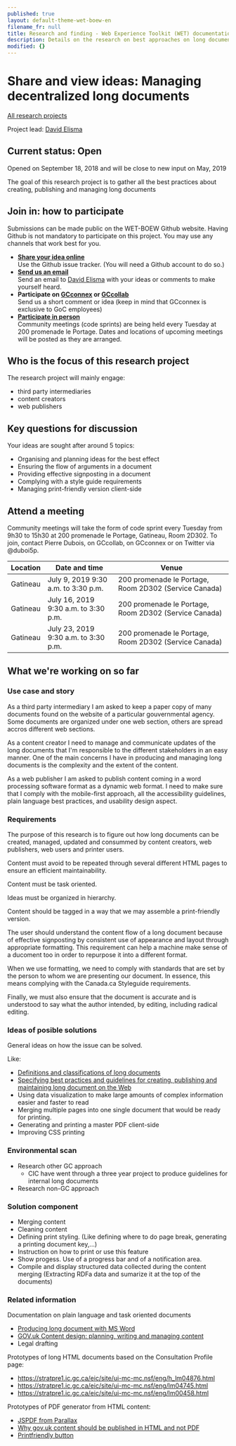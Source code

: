 ```yaml
---
published: true
layout: default-theme-wet-boew-en
filename_fr: null
title: Research and finding - Web Experience Toolkit (WET) documentation
description: Details on the research on best approaches on long documents
modified: {}
---
```


# Share and view ideas: Managing decentralized long documents
[All research projects](../../research-en.html)

Project lead: [David Elisma](mailto:david.elisma@canada.ca?subject=Long%20document%20research%20project)

## Current status: Open
Opened on September 18, 2018 and will be close to new input on May, 2019

The goal of this research project is to gather all the best practices about creating, publishing and managing long documents

## Join in: how to participate
Submissions can be made public on the WET-BOEW Github website. Having Github is not mandatory to participate on this project. You may use any channels that work best for you.

*   **[Share your idea online](https://github.com/delisma/wet-boew-documentation/issues/new)**  
    Use the Github issue tracker. (You will need a Github account to do so.)
*   **[Send us an email](mailto:david.elisma@canada.ca?subject=Long%20document%20research%20project)**  
    Send an email to [David Elisma](mailto:david.elisma@canada.ca?subject=Long%20document%20research%20project) with your ideas or comments to make yourself heard.
*   **Participate on [GCconnex](https://gcconnex.gc.ca/) or [GCcollab](https://gccollab.ca/groups/profile/199780/encollaborating-on-the-web-experience-toolkitfr)**  
    Send us a short comment or idea (keep in mind that GCconnex is exclusive to GoC employees)
*   **[Participate in person](http://wet-boew.github.io/wet-boew/docs/start-en.html#wet-boew-code-sprint)**  
    Community meetings (code sprints) are being held every Tuesday at 200 promenade le Portage. Dates and locations of upcoming meetings will be posted as they are arranged.

## Who is the focus of this research project
The research project will mainly engage:
* third party intermediaries
* content creators
* web publishers

## Key questions for discussion
Your ideas are sought after around 5 topics:
* Organising and planning ideas for the best effect
* Ensuring the flow of arguments in a document
* Providing effective signposting in a document
* Complying with a style guide requirements
* Managing print-friendly version client-side

## Attend a meeting
Community meetings will take the form of code sprint every Tuesday from 9h30 to 15h30 at 200 promenade le Portage, Gatineau, Room 2D302. To join, contact Pierre Dubois, on GCcollab, on GCconnex or on Twitter via @duboi5p.

<table class="table table-bordered">
    <thead>
        <tr>
            <th>Location</th>
            <th>Date and time</th>
            <th>Venue</th>
        </tr>
    </thead>
    <tbody>
        <tr>
            <td>Gatineau</td>
            <td>July 9, 2019 9:30 a.m. to 3:30 p.m.</td>
            <td>200 promenade le Portage, Room 2D302 (Service Canada)</td>
        </tr>
        <tr>
            <td>Gatineau</td>
            <td>July 16, 2019 9:30 a.m. to 3:30 p.m.</td>
            <td>200 promenade le Portage, Room 2D302 (Service Canada)</td>
        </tr>
        <tr>
            <td>Gatineau</td>
            <td>July 23, 2019 9:30 a.m. to 3:30 p.m.</td>
            <td>200 promenade le Portage, Room 2D302 (Service Canada)</td>
        </tr>
    </tbody>
</table>

## What we're working on so far
### Use case and story

As a third party intermediary I am asked to keep a paper copy of many documents found on the website of a particular gouvernmental agency. Some documents are organized under one web section, others are spread accros different web sections.

As a content creator I need to manage and communicate updates of the long documents that I'm responsible to the different stakeholders in an easy manner. One of the main concerns I have in producing and managing long documents is the complexity and the extent of the content.

As a web publisher I am asked to publish content coming in a word processing software format as a dynamic web format. I need to make sure that I comply with the mobile-first approach, all the accessibility guidelines, plain language best practices, and usability design aspect.

### Requirements

The purpose of this research is to figure out how long documents can be created, managed, updated and consummed by content creators, web publishers, web users and printer users.

Content must avoid to be repeated through several different HTML pages to ensure an efficient maintainability.

Content must be task oriented.

Ideas must be organized in hierarchy.

Content should be tagged in a way that we may assemble a print-friendly version.

The user should understand the content flow of a long document because of effective signposting by consistent use of appearance and layout through appropriate formatting. This requirement can help a machine make sense of a ducoment too in order to repurpose it into a different format.

When we use formatting, we need to comply with standards that are set by the person to whom we are presenting our document. In essence, this means complying with the Canada.ca Styleguide requirements.

Finally, we must also ensure that the document is accurate and is understood to say what the author intended, by editing, including radical editing.

### Ideas of posible solutions

General ideas on how the issue can be solved.

Like:
* [Definitions and classifications of long documents](2018-assets/2018-12-long-documents/2018-12-long-document-classes.html)
* [Specifying best practices and guidelines for creating, publishing and maintaining long document on the Web](2018-assets/2018-12-long-documents/2018-12-long-document-profile-page.html)
* Using data visualization to make large amounts of complex information easier and faster to read 
* Merging multiple pages into one single document that would be ready for printing.
* Generating and printing a master PDF client-side
* Improving CSS printing

### Environmental scan

* Research other GC approach
  * CIC have went through a three year project to produce guidelines for internal long documents
* Research non-GC approach

### Solution component

* Merging content
* Cleaning content
* Defining print styling. (Like defining where to do page break, generating a printing document key,...)
* Instruction on how to print or use this feature
* Show progess. Use of a progress bar and of a notification area.
* Compile and display structured data collected during the content merging (Extracting RDFa data and sumarize it at the top of the documents)

### Related information
Documentation on plain language and task oriented documents
* [Producing long document with MS Word](https://www.le.ac.uk/oerresources/psychology/largedocs/page_01.htm)
* [GOV.uk Content design: planning, writing and managing content](https://www.gov.uk/guidance/content-design)
* Legal drafting

Prototypes of long HTML documents based on the Consultation Profile page:
* https://stratpre1.ic.gc.ca/eic/site/ui-mc-mc.nsf/eng/h_lm04876.html
* https://stratpre1.ic.gc.ca/eic/site/ui-mc-mc.nsf/eng/lm04745.html
* https://stratpre1.ic.gc.ca/eic/site/ui-mc-mc.nsf/eng/lm00458.html

Prototypes of PDF generator from HTML content:
* [JSPDF from Parallax](https://parall.ax/products/jspdf)
* [Why gov.uk content should be published in HTML and not PDF](https://gds.blog.gov.uk/2018/07/16/why-gov-uk-content-should-be-published-in-html-and-not-pdf/)
* [Printfriendly button](https://www.printfriendly.com/button)
